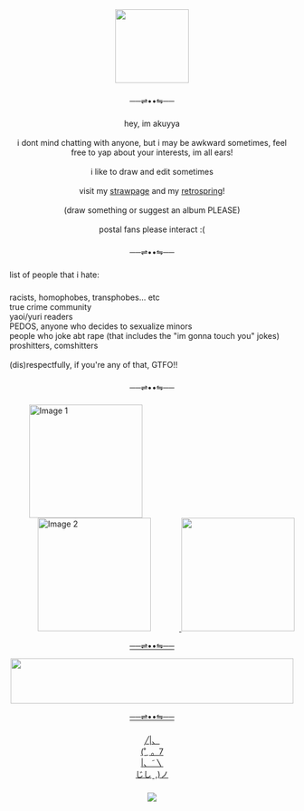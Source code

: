 <div align="center">
  <img height="130" src="https://media.tenor.com/ckvwQ2JeozsAAAAj/yellow-spinning-banana.gif"  />
</div>

###

<p align="center">──⇌••⇋──</p>

###

<p align="center">hey, im akuyya<br><br> i dont mind chatting with anyone, but i may be awkward sometimes, feel free to yap about your interests, im all ears!<br><br>i like to draw and edit sometimes<br><br>visit my <a href="https://akuyyaa.straw.page/">strawpage</a> and my <a href="https://retrospring.net/@akuyya">retrospring</a>!<br><br>(draw something or suggest an album PLEASE)<br><br>postal fans please interact :(</p>

###

<p align="center">──⇌••⇋──</p>

###

<p align="left">list of people that i hate:</p>

###

<p align="left">racists, homophobes, transphobes... etc<br>true crime community<br>yaoi/yuri readers<br>PEDOS, anyone who decides to sexualize minors<br>people who joke abt rape (that includes the "im gonna touch you" jokes)<br>proshitters, comshitters<br><br>(dis)respectfully, if you're any of that, GTFO!!</p>

###

<p align="center">──⇌••⇋──</p>

###
<!DOCTYPE html>
<html lang="en">
<head>
    <meta charset="UTF-8">
    <meta name="viewport" content="width=device-width, initial-scale=1.0">
   
</head>
<body>

<div class="image-container">
    <a href="https://burqaboyz.bandcamp.com/album/miami-arab-emirates">
      <img src="https://images.genius.com/1599269dac6708225ae0a16d203afb91.720x720x1.jpg" alt="Image 1" width="200" hspace="35" >
    </a>
    <a href="https://www.youtube.com/playlist?list=PL55Jv4fGPIb9O0WdJDmGfCZz-C_rBiRM5">
      <img src="https://upload.wikimedia.org/wikipedia/en/9/97/GovernmentPlates.jpg" alt="Image 2" width="200" hspace="50" >
    </a>
    <a href="https://jpegmafia.bandcamp.com/album/lp">
     <img src="https://upload.wikimedia.org/wikipedia/en/thumb/1/19/Jpegmafia_LP%21.jpg/220px-Jpegmafia_LP%21.jpg" width="200" 
    </a>
</div>

</body>
</html>

<p align="center">──⇌••⇋──</p>

 <div align="center">
    <a href="https://jpegmafia.bandcamp.com/album/i-lay-down-my-life-for-you">
  <img height="80" src="https://zeus.cooltext.com/images/1f7/1f79eb2af10bfda6cfc93a867321df74185b4e0c.gif" width="500" />
</div>

<p align="center">──⇌••⇋──</p>

###
       
###

<p align="center">╱|、<br>                          (˚ˎ 。7  <br>                           |、˜〵          <br>                          じしˍ,)ノ</p>

###
<div align="center">
  <img src="https://profile-counter.glitch.me/akuyya-mp3/count.svg?"  />
</div>

###

